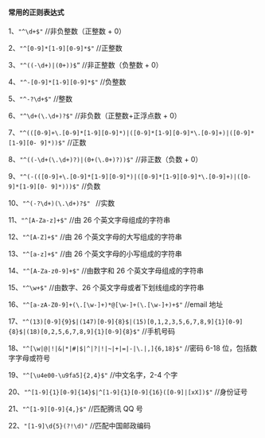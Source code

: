#### 常用的正则表达式

1、`"^\d+$"`	 //非负整数（正整数 + 0）

2、`"^[0-9]*[1-9][0-9]*$"`	 //正整数

3、`"^((-\d+)|(0+))$”` 	//非正整数（负整数 + 0）

4、`"^-[0-9]*[1-9][0-9]*$"`	 //负整数

5、`"^-?\d+$"`	 //整数

6、`"^\d+(\.\d+)?$"` 	//非负数（正整数+正浮点数 + 0）

7、`"^(([0-9]+\.[0-9]*[1-9][0-9]*)|([0-9]*[1-9][0-9]*\.[0-9]+)|([0-9]*[1-9][0- 9]*))$"`	//正数

8、`"^((-\d+(\.\d+)?)|(0+(\.0+)?))$"`	 //非正数（负数 + 0）

9、`"^(-(([0-9]+\.[0-9]*[1-9][0-9]*)|([0-9]*[1-9][0-9]*\.[0-9]+)|([0-9]*[1-9][0- 9]*)))$"`	 //负数

10、`"^(-?\d+)(\.\d+)?$"	` //实数

11、`"^[A-Za-z]+$"` 	//由 26 个英文字母组成的字符串

12、`"^[A-Z]+$"`	 //由 26 个英文字母的大写组成的字符串

13、`"^[a-z]+$"` 	//由 26 个英文字母的小写组成的字符串

14、`"^[A-Za-z0-9]+$"` 	//由数字和 26 个英文字母组成的字符串

15、`"^\w+$"` 	//由数字、26 个英文字母或者下划线组成的字符串

16、`"^[a-zA-Z0-9]+(\.[\w-]+)*@[\w-]+(\.[\w-]+)+$"` 	//email 地址

17、`"^(13)[0-9]{9}$|(147)[0-9]{8}$|(15)[0,1,2,3,5,6,7,8,9]{1}[0-9]{8}$|(18)[0,2,5,6,7,8,9]{1}[0-9]{8}$"` 	//手机号码

18、`"^[\w|@|!|&|*|#|$|^|?|!|~|+|=|-|\.|,]{6,18}$"` 	//密码 6-18 位，包括数字字母或符号

19、`"^[\u4e00-\u9fa5]{2,4}$"` 	//中文名字，2-4 个字

20、`"^[1-9]{1}[0-9]{14}$|^[1-9]{1}[0-9]{16}([0-9]|[xX])$"` 	//身份证号

21、`"^[1-9][0-9]{4,}$"` 	//匹配腾讯 QQ 号

22、`"[1-9]\d{5}(?!\d)"` 	//匹配中国邮政编码